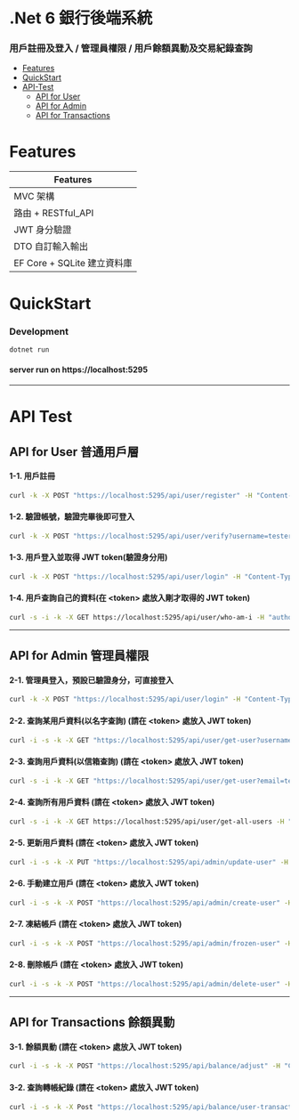 # .Net 6 銀行後端系統
### 用戶註冊及登入 / 管理員權限 / 用戶餘額異動及交易紀錄查詢
- [Features](#features)
- [QuickStart](#quickstart)
- [API-Test](#api-test)
  - [API for User](#api-for-user-普通用戶層)
  - [API for Admin](#api-for-admin-管理員權限)
  - [API for Transactions](#api-for-transactions-餘額異動)

# Features
| Features |
|------|
| MVC 架構 |
| 路由 + RESTful_API |
| JWT 身分驗證 |
| DTO 自訂輸入輸出 |
| EF Core + SQLite 建立資料庫 |


# QuickStart
### Development

```bash
dotnet run
```
#### server run on https://localhost:5295

---
# API Test
## API for User 普通用戶層
#### 1-1. 用戶註冊
```bash
curl -k -X POST "https://localhost:5295/api/user/register" -H "Content-Type: application/json" -d '{"username":"tester001", "password":"123456", "email":"tester001@gmail.com"}'
```
#### 1-2. 驗證帳號，驗證完畢後即可登入
```bash
curl -k -X POST "https://localhost:5295/api/user/verify?username=tester001"
```
#### 1-3. 用戶登入並取得 JWT token(驗證身分用)
```bash
curl -k -X POST "https://localhost:5295/api/user/login" -H "Content-Type: application/json" -d '{"username":"tester001", "password":"123456"}'
```
#### 1-4. 用戶查詢自己的資料(在 \<token\> 處放入剛才取得的 JWT token)
```bash
curl -s -i -k -X GET https://localhost:5295/api/user/who-am-i -H "authorization: Bearer <token>"
```
---
## API for Admin 管理員權限
#### 2-1. 管理員登入，預設已驗證身分，可直接登入
```bash
curl -k -X POST "https://localhost:5295/api/user/login" -H "Content-Type: application/json" -d '{"username":"admin", "password":"admin-password"}'
```
#### 2-2. 查詢某用戶資料(以名字查詢) (請在 \<token\> 處放入 JWT token)
```bash
curl -i -s -k -X GET "https://localhost:5295/api/user/get-user?username=tester001" -H "authorization: Bearer <token>"
```
#### 2-3. 查詢用戶資料(以信箱查詢) (請在 \<token\> 處放入 JWT token)
```bash
curl -s -i -k -X GET "https://localhost:5295/api/user/get-user?email=tester001@gmail.com" -H "authorization: Bearer <token>"
```
#### 2-4. 查詢所有用戶資料 (請在 \<token\> 處放入 JWT token)
```bash
curl -s -i -k -X GET https://localhost:5295/api/user/get-all-users -H "authorization: Bearer <token>"
```
#### 2-5. 更新用戶資料 (請在 \<token\> 處放入 JWT token)
```bash
curl -i -s -k -X PUT "https://localhost:5295/api/admin/update-user" -H "Content-Type: application/json" -d '{"username":"tester001", "password":"456789", "email":"tester001_updated@gmail.com", "role":"admin"}' -H "authorization: Bearer <token>"
```
#### 2-6. 手動建立用戶 (請在 \<token\> 處放入 JWT token)
```bash
curl -i -s -k -X POST "https://localhost:5295/api/admin/create-user" -H "Content-Type: application/json" -d '{"username":"tester002", "password":"123456", "email":"tester002@gmail.com", "role":"user"}' -H "authorization: Bearer <token>"
```
#### 2-7. 凍結帳戶 (請在 \<token\> 處放入 JWT token)
```bash
curl -i -s -k -X POST "https://localhost:5295/api/admin/frozen-user" -H "Content-Type: application/json" -d '{"username":"tester001"}' -H "authorization: Bearer <token>"
```
#### 2-8. 刪除帳戶 (請在 \<token\> 處放入 JWT token) 
```bash
curl -i -s -k -X POST "https://localhost:5295/api/admin/delete-user" -H "Content-Type: application/json" -d '{"username":"tester001"}' -H "authorization: Bearer <token>"
```
---
## API for Transactions 餘額異動
#### 3-1. 餘額異動 (請在 \<token\> 處放入 JWT token)
```bash
curl -i -s -k -X POST "https://localhost:5295/api/balance/adjust" -H "Content-Type: application/json" -d '{"username":"admin", "Amount":"999", "balanceType":"ManualAdjust", "note":"test"}' -H "authorization: Bearer <token>"
```
#### 3-2. 查詢轉帳紀錄 (請在 \<token\> 處放入 JWT token)
```bash
curl -i -s -k -X Post "https://localhost:5295/api/balance/user-transactions" -H "Content-Type: application/json" -d '{"userId":"1", "operator":"admin", "balanceType":"ManualAdjust", "startDate":"2025-07-01T00:00:00","endDate":"2025-09-01T23:59:59","Page":"1","Pagesize":"10"}' -H "authorization: Bearer <token>"
```











